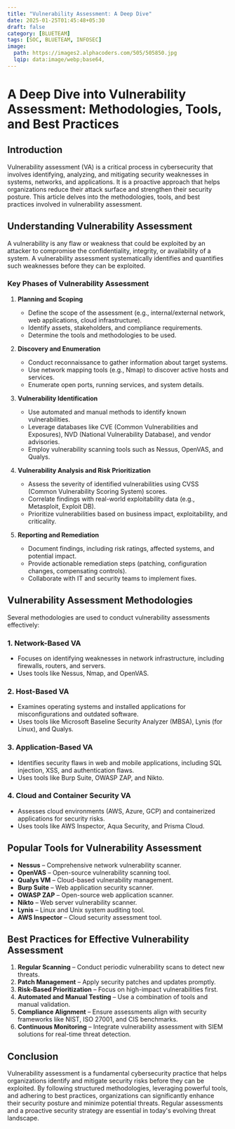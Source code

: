 ```yaml
---
title: "Vulnerability Assessment: A Deep Dive"
date: 2025-01-25T01:45:48+05:30
draft: false
category: [BLUETEAM]
tags: [SOC, BLUETEAM, INFOSEC]
image:
  path: https://images2.alphacoders.com/505/505850.jpg
  lqip: data:image/webp;base64,
---
```


# A Deep Dive into Vulnerability Assessment: Methodologies, Tools, and Best Practices

## Introduction
Vulnerability assessment (VA) is a critical process in cybersecurity that involves identifying, analyzing, and mitigating security weaknesses in systems, networks, and applications. It is a proactive approach that helps organizations reduce their attack surface and strengthen their security posture. This article delves into the methodologies, tools, and best practices involved in vulnerability assessment.

## Understanding Vulnerability Assessment
A vulnerability is any flaw or weakness that could be exploited by an attacker to compromise the confidentiality, integrity, or availability of a system. A vulnerability assessment systematically identifies and quantifies such weaknesses before they can be exploited.

### Key Phases of Vulnerability Assessment
1. **Planning and Scoping**
   - Define the scope of the assessment (e.g., internal/external network, web applications, cloud infrastructure).
   - Identify assets, stakeholders, and compliance requirements.
   - Determine the tools and methodologies to be used.

2. **Discovery and Enumeration**
   - Conduct reconnaissance to gather information about target systems.
   - Use network mapping tools (e.g., Nmap) to discover active hosts and services.
   - Enumerate open ports, running services, and system details.

3. **Vulnerability Identification**
   - Use automated and manual methods to identify known vulnerabilities.
   - Leverage databases like CVE (Common Vulnerabilities and Exposures), NVD (National Vulnerability Database), and vendor advisories.
   - Employ vulnerability scanning tools such as Nessus, OpenVAS, and Qualys.

4. **Vulnerability Analysis and Risk Prioritization**
   - Assess the severity of identified vulnerabilities using CVSS (Common Vulnerability Scoring System) scores.
   - Correlate findings with real-world exploitability data (e.g., Metasploit, Exploit DB).
   - Prioritize vulnerabilities based on business impact, exploitability, and criticality.

5. **Reporting and Remediation**
   - Document findings, including risk ratings, affected systems, and potential impact.
   - Provide actionable remediation steps (patching, configuration changes, compensating controls).
   - Collaborate with IT and security teams to implement fixes.

## Vulnerability Assessment Methodologies
Several methodologies are used to conduct vulnerability assessments effectively:

### 1. **Network-Based VA**
   - Focuses on identifying weaknesses in network infrastructure, including firewalls, routers, and servers.
   - Uses tools like Nessus, Nmap, and OpenVAS.

### 2. **Host-Based VA**
   - Examines operating systems and installed applications for misconfigurations and outdated software.
   - Uses tools like Microsoft Baseline Security Analyzer (MBSA), Lynis (for Linux), and Qualys.

### 3. **Application-Based VA**
   - Identifies security flaws in web and mobile applications, including SQL injection, XSS, and authentication flaws.
   - Uses tools like Burp Suite, OWASP ZAP, and Nikto.

### 4. **Cloud and Container Security VA**
   - Assesses cloud environments (AWS, Azure, GCP) and containerized applications for security risks.
   - Uses tools like AWS Inspector, Aqua Security, and Prisma Cloud.

## Popular Tools for Vulnerability Assessment
- **Nessus** – Comprehensive network vulnerability scanner.
- **OpenVAS** – Open-source vulnerability scanning tool.
- **Qualys VM** – Cloud-based vulnerability management.
- **Burp Suite** – Web application security scanner.
- **OWASP ZAP** – Open-source web application scanner.
- **Nikto** – Web server vulnerability scanner.
- **Lynis** – Linux and Unix system auditing tool.
- **AWS Inspector** – Cloud security assessment tool.

## Best Practices for Effective Vulnerability Assessment
1. **Regular Scanning** – Conduct periodic vulnerability scans to detect new threats.
2. **Patch Management** – Apply security patches and updates promptly.
3. **Risk-Based Prioritization** – Focus on high-impact vulnerabilities first.
4. **Automated and Manual Testing** – Use a combination of tools and manual validation.
5. **Compliance Alignment** – Ensure assessments align with security frameworks like NIST, ISO 27001, and CIS benchmarks.
6. **Continuous Monitoring** – Integrate vulnerability assessment with SIEM solutions for real-time threat detection.

## Conclusion
Vulnerability assessment is a fundamental cybersecurity practice that helps organizations identify and mitigate security risks before they can be exploited. By following structured methodologies, leveraging powerful tools, and adhering to best practices, organizations can significantly enhance their security posture and minimize potential threats. Regular assessments and a proactive security strategy are essential in today's evolving threat landscape.

